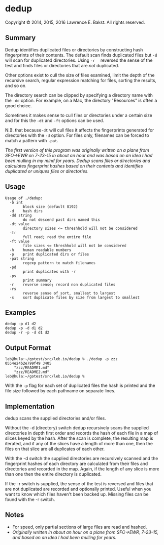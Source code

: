 dedup
=====
Copyright © 2014, 2015, 2016 Lawrence E. Bakst. All rights reserved.  

Summary
-------
Dedup identifies duplicated files or directories by constructing hash fingerprints of their contents. The default scan finds duplicated files but `-d` will scan for duplicated directories. Using `-r	` reversed the sense of the test and finds files or directories that are *not* duplicated.

Other options exist to cull the size of files examined, limit the depth of the recursive search, regular expression matching for files, sorting the results, and so on.

The directory search can be clipped by specifying a directory name with the `-dd` option. For example, on a Mac, the directory "Resources" is often a good choice.

Sometimes it makes sense to cull files or directories under a certain size and for this the `-dt` and `-ft` options can be used.

N.B. that because`-dt` will cull files it affects the fingerprints generated for directories with the `-d` option. For files only, filenames can be forced to match a pattern with `-pat`.

*The first version of this program was originally written on a plane from SFO->EWR on 7-23-15 in about an hour and was based on an idea I had been mulling in my mind for years. Dedup scans files or directories and calculates fingerprint hashes based on their contents and identifies duplicated or uniques files or directories.*

Usage
-----

	Usage of ./dedup:
	  -b int
	    	block size (default 8192)
	  -d	hash dirs
	  -dd string
	    	do not descend past dirs named this
	  -dt value
	    	directory sizes <= threshhold will not be considered
	  -fr
	    	full read; read the entire file
	  -ft value
	    	file sizes <= threshhold will not be considered
	  -h	human readable numbers
	  -p	print duplicated dirs or files
	  -pat string
	    	regexp pattern to match filenames
	  -pd
	    	print duplicates with -r
	  -ps
	    	print summary
	  -r	reverse sense; record non duplicated files
	  -rs
	    	reverse sense of sort, smallest to largest
	  -s	sort duplicate files by size from largest to smallest

Examples
--------
	dedup -p d1 d2
	dedup -p -d d1 d2
	dedup -r -p -d d1 d2

Output Format
-------------
	leb@hula:~/gotest/src/leb.io/dedup % ./dedup -p zzz             
	0554e24b2e799f49 3405
		"zzz/README1.md"
		"zzz/README2.md"
	leb@hula:~/gotest/src/leb.io/dedup % 

With the `-p` flag for each set of duplicated files the hash is printed and the file size followed by each pathname on separate lines.

Implementation
--------------
dedup scans the supplied directories and/or files.

Without the -d (directory) switch dedup recursively scans the supplied directories in depth first order and records the hash of each file in a map of slices keyed by the hash. After the scan is complete, the resulting map is iterated, and if any of the slices have a length of more than one, then the files on that slice are all duplicates of each other.

With the -d switch the supplied directories are recursively scanned and the fingerprint hashes of each directory are calculated from their files and directories and recorded in the map. Again, if the length of any slice is more than one then the entire directory is duplicated.

If the -r switch is supplied, the sense of the test is reversed and files that are not duplicated are recorded and optionally printed. Useful when you want to know which files haven't been backed up. Missing files can be found with the -r switch.

Notes
-----
* For speed, only partial sections of large files are read and hashed.
* *Originally written in about an hour on a plane from SFO->EWR, 7-23-15, and based on an idea I had been mulling for years.*


